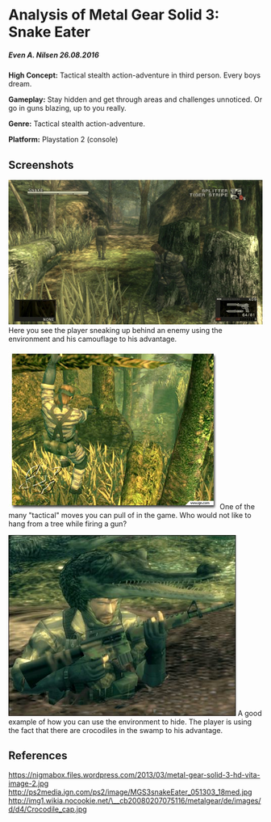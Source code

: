 # Analysis of Metal Gear Solid 3: Snake Eater #
##### Even A. Nilsen    26.08.2016 #####

**High Concept:**   Tactical stealth action-adventure in third person. Every boys dream.

**Gameplay:**       Stay hidden and get through areas and challenges unnoticed.
                    Or go in guns blazing, up to you really.

**Genre:**          Tactical stealth action-adventure.

**Platform:**       Playstation 2 (console)

## Screenshots ##
![sneaky-snake](./img/sneaky-snake.jpg "Sneaking up behind an enemy")
Here you see the player sneaking up behind an enemy using the environment and
 his camouflage to his advantage.

![hang](./img/hang.jpg "Hanging from a tree")
One of the many "tactical" moves you can pull of in the game. Who would not like
 to hang from a tree while firing a gun?

![croc-cap](./img/Crocodile_cap.jpg "Snake wearing the crocodile cap")
A good example of how you can use the environment to hide. The player is using
 the fact that there are crocodiles in the swamp to his advantage.

## References ##
https://nigmabox.files.wordpress.com/2013/03/metal-gear-solid-3-hd-vita-image-2.jpg
http://ps2media.ign.com/ps2/image/MGS3snakeEater_051303_18med.jpg
http://img1.wikia.nocookie.net/\__cb20080207075116/metalgear/de/images/d/d4/Crocodile_cap.jpg
